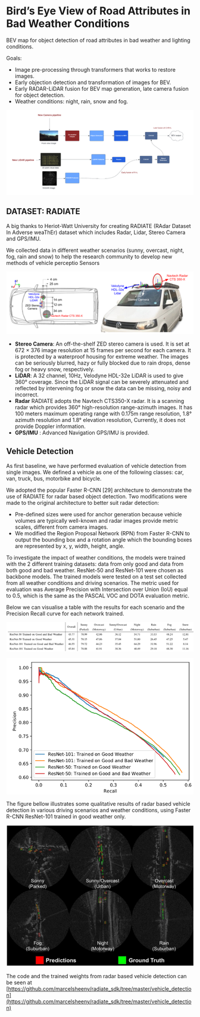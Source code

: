 # Bird’s Eye View of Road Attributes in Bad Weather Conditions

BEV map for object detection of road attributes in bad weather and lighting conditions.

Goals:
- Image pre-processing through transformers that works to restore images.
- Early objection detection and transformation of images for BEV.
- Early RADAR-LiDAR fusion for BEV map generation, late camera fusion for object detection.
- Weather conditions: night, rain, snow and fog.


![](assets/sys_des.png)

## DATASET: RADIATE
A big thanks to Heriot-Watt University for creating RADIATE (RAdar Dataset In Adverse weaThEr) dataset which includes Radar, Lidar, Stereo Camera and GPS/IMU.

We collected data in different weather scenarios (sunny, overcast, night, fog, rain and snow) to help the research community to develop new methods of vehicle perceptio
Sensors

![](assets/sensors.png)

* **Stereo Camera**: An off-the-shelf ZED stereo camera is used. It is set at 672 × 376 image resolution at 15 frames per second for each camera. It is protected by a waterproof housing
for extreme weather. The images can be seriously blurred, hazy or fully blocked due to rain drops, dense fog or heavy snow, respectively.
* **LiDAR**: A 32 channel, 10Hz, Velodyne HDL-32e LiDAR is used to give 360° coverage. Since the LiDAR signal can be severely attenuated and reflected by intervening fog or snow the data can be missing, noisy and incorrect.
* **Radar** RADIATE adopts the Navtech CTS350-X radar. It is a scanning radar which provides 360° high-resolution range-azimuth images. It has 100 meters maximum operating range with 0.175m range resolution, 1.8° azimuth resolution and 1.8° elevation resolution, Currently, it does not provide Doppler information.
* **GPS/IMU** : Advanced Navigation GPS/IMU is provided. 



## Vehicle Detection

As first baseline, we have performed evaluation of vehicle detection from single images. We defined a vehicle as one of the following classes: car, van, truck, bus, motorbike and bicycle.

We adopted the popular Faster R-CNN [29] architecture to demonstrate the use of RADIATE for radar based object detection. Two modifications were made to the original architecture to better suit radar detection:

* Pre-defined sizes were used for anchor generation because vehicle volumes are typically well-known and radar images provide metric scales, different from camera images.
* We modified the Region Proposal Network (RPN) from Faster R-CNN to output the bounding box and a rotation angle which the bounding boxes are represented by x, y, width, height, angle.
  
To investigate the impact of weather conditions, the models were trained with the 2 different training datasets: data from only good and data from both good and bad weather. ResNet-50 and ResNet-101 were chosen as backbone models. The trained models were tested on a test set
collected from all weather conditions and driving scenarios. The metric used for evaluation was Average Precision with Intersection over Union (IoU) equal to 0.5, which is the same as the PASCAL VOC and DOTA evaluation metric.

Below we can visualise a table with the results for each scenario and the Precision Recall curve for each network trained.

![](assets/ap.png)

![](assets/prec_rec.png)

The figure bellow illustrates some qualitative results
of radar based vehicle detection in various driving scenarios and weather conditions, using Faster R-CNN ResNet-101 trained in good weather only.

![](assets/results_example.png)

The code and the trained weights from radar based vehicle detection can be seen at [https://github.com/marcelsheeny/radiate_sdk/tree/master/vehicle_detection](https://github.com/marcelsheeny/radiate_sdk/tree/master/vehicle_detection)
